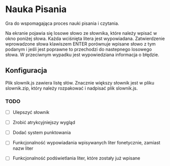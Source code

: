 # Nauka Pisania
Gra do wspomagająca proces nauki pisania i czytania.  

Na ekranie pojawia się losowe słowo ze słownika, które należy wpisać w okno poniżej słowa. Każda wciśnięta litera jest wypowiadana. Zatwierdzenie wprowadzone słowa klawiszem ENTER porównuje wpisane słowo z tym podanym i jeśli jest poprawne to przechodzi do nastepnego losowego słowa. W przeciwnym wypadku jest wypowiedziana informacja o błędzie.

## Konfiguracja
Plik slownik.js zawiera listę słów. Znacznie większy słownik jest w pliku slownik.zip, który należy rozpakować i nadpisać plik slownik.js.

### TODO
- [ ] Ulepszyć słownik
- [ ] Zrobić atrykcyjniejszy wygląd
- [ ] Dodać system punktowania
- [ ] Funkcjonalność wypowiadania wpisywanych liter fonetycznie, zamiast nazw liter
- [ ] Funkcjonalność podświetlania liter, które zostały już wpisane

